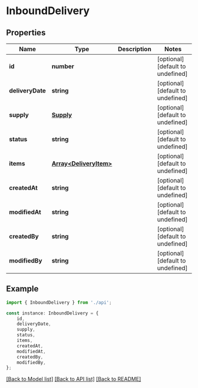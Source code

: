 # InboundDelivery


## Properties

Name | Type | Description | Notes
------------ | ------------- | ------------- | -------------
**id** | **number** |  | [optional] [default to undefined]
**deliveryDate** | **string** |  | [optional] [default to undefined]
**supply** | [**Supply**](Supply.md) |  | [optional] [default to undefined]
**status** | **string** |  | [optional] [default to undefined]
**items** | [**Array&lt;DeliveryItem&gt;**](DeliveryItem.md) |  | [optional] [default to undefined]
**createdAt** | **string** |  | [optional] [default to undefined]
**modifiedAt** | **string** |  | [optional] [default to undefined]
**createdBy** | **string** |  | [optional] [default to undefined]
**modifiedBy** | **string** |  | [optional] [default to undefined]

## Example

```typescript
import { InboundDelivery } from './api';

const instance: InboundDelivery = {
    id,
    deliveryDate,
    supply,
    status,
    items,
    createdAt,
    modifiedAt,
    createdBy,
    modifiedBy,
};
```

[[Back to Model list]](../README.md#documentation-for-models) [[Back to API list]](../README.md#documentation-for-api-endpoints) [[Back to README]](../README.md)
